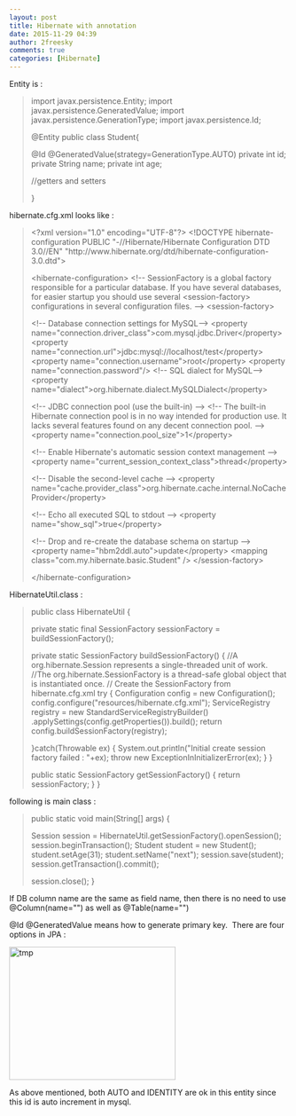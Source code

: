 ```yaml
---
layout: post
title: Hibernate with annotation
date: 2015-11-29 04:39
author: 2freesky
comments: true
categories: [Hibernate]
---
```

Entity is :
<blockquote>import javax.persistence.Entity;
import javax.persistence.GeneratedValue;
import javax.persistence.GenerationType;
import javax.persistence.Id;

@Entity
public class Student{

@Id
@GeneratedValue(strategy=GenerationType.AUTO)
private int id;
private String name;
private int age;

//getters and setters

}</blockquote>
hibernate.cfg.xml looks like :
<blockquote>&lt;?xml version="1.0" encoding="UTF-8"?&gt;
&lt;!DOCTYPE hibernate-configuration PUBLIC
"-//Hibernate/Hibernate Configuration DTD 3.0//EN"
"http://www.hibernate.org/dtd/hibernate-configuration-3.0.dtd"&gt;

&lt;hibernate-configuration&gt;
&lt;!-- SessionFactory is a global factory responsible for a particular database.
If you have several databases, for easier startup you should use several &lt;session-factory&gt; configurations in several configuration files. --&gt;
&lt;session-factory&gt;

&lt;!-- Database connection settings for MySQL--&gt;
&lt;property name="connection.driver_class"&gt;com.mysql.jdbc.Driver&lt;/property&gt;
&lt;property name="connection.url"&gt;jdbc:mysql://localhost/test&lt;/property&gt;
&lt;property name="connection.username"&gt;root&lt;/property&gt;
&lt;property name="connection.password"/&gt;
&lt;!-- SQL dialect for MySQL--&gt;
&lt;property name="dialect"&gt;org.hibernate.dialect.MySQLDialect&lt;/property&gt;

&lt;!-- JDBC connection pool (use the built-in) --&gt;
&lt;!-- The built-in Hibernate connection pool is in no way intended for production use. It
lacks several features found on any decent connection pool. --&gt;
&lt;property name="connection.pool_size"&gt;1&lt;/property&gt;

&lt;!-- Enable Hibernate's automatic session context management --&gt;
&lt;property name="current_session_context_class"&gt;thread&lt;/property&gt;

&lt;!-- Disable the second-level cache --&gt;
&lt;property name="cache.provider_class"&gt;org.hibernate.cache.internal.NoCacheProvider&lt;/property&gt;

&lt;!-- Echo all executed SQL to stdout --&gt;
&lt;property name="show_sql"&gt;true&lt;/property&gt;

&lt;!-- Drop and re-create the database schema on startup --&gt;
&lt;property name="hbm2ddl.auto"&gt;update&lt;/property&gt;
&lt;mapping class="com.my.hibernate.basic.Student" /&gt;
&lt;/session-factory&gt;

&lt;/hibernate-configuration&gt;</blockquote>
HibernateUtil.class :
<blockquote>public class HibernateUtil {

private static final SessionFactory sessionFactory = buildSessionFactory();

private static SessionFactory buildSessionFactory() {
//A org.hibernate.Session represents a single-threaded unit of work.
//The org.hibernate.SessionFactory is a thread-safe global object that is instantiated once.
// Create the SessionFactory from hibernate.cfg.xml
try {
Configuration config = new Configuration();
config.configure("resources/hibernate.cfg.xml");
ServiceRegistry registry = new StandardServiceRegistryBuilder()
.applySettings(config.getProperties()).build();
return config.buildSessionFactory(registry);

}catch(Throwable ex) {
System.out.println("Initial create session factory failed : "+ex);
throw new ExceptionInInitializerError(ex);
}
}

public static SessionFactory getSessionFactory() {
return sessionFactory;
}
}</blockquote>
following is main class :
<blockquote>public static void main(String[] args) {

Session session = HibernateUtil.getSessionFactory().openSession();
session.beginTransaction();
Student student = new Student();
student.setAge(31);
student.setName("next");
session.save(student);
session.getTransaction().commit();

session.close();
}</blockquote>
If DB column name are the same as field name, then there is no need to use @Column(name="") as well as @Table(name="")

@Id @GeneratedValue means how to generate primary key.  There are four options in JPA :

<a href="https://2freesky.files.wordpress.com/2015/11/tmp.png" rel="attachment wp-att-59"><img class="alignnone size-medium wp-image-59" src="https://2freesky.files.wordpress.com/2015/11/tmp.png?w=300" alt="tmp" width="300" height="240" /></a>

As above mentioned, both AUTO and IDENTITY are ok in this entity since this id is auto increment in mysql.
